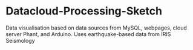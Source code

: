 # Datacloud-Processing-Sketch
Data visualisation based on data sources from MySQL, webpages, cloud server Phant, and Arduino.
Uses earthquake-based data from IRIS Seismology
